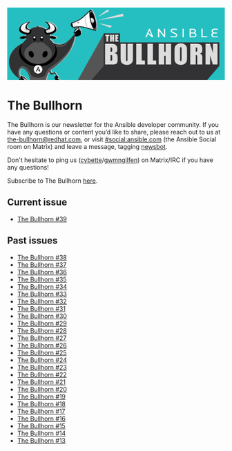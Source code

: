 ![](assets/img/bullhorn-banner-teal.png)

# The Bullhorn

The Bullhorn is our newsletter for the Ansible developer community. If you have any questions or content you’d like to share, please reach out to us at the-bullhorn@redhat.com, or visit [#social:ansible.com](https://matrix.to/#/#social:ansible.com) (the Ansible Social room on Matrix) and leave a message, tagging [newsbot](https://matrix.to/#/@newsbot:ansible.im).

Don't hesitate to ping us ([cybette](https://matrix.to/#/@cybette:ansible.im)/[gwmngilfen](https://matrix.to/#/@gwmngilfen:ansible.im)) on Matrix/IRC if you have any questions!

Subscribe to The Bullhorn [here](http://eepurl.com/gZmiEP).

## Current issue

* [The Bullhorn #39](posts/issue39.md)

## Past issues

* [The Bullhorn #38](posts/issue38.md)
* [The Bullhorn #37](posts/issue37.md)
* [The Bullhorn #36](posts/issue36.md)
* [The Bullhorn #35](posts/issue35.md)
* [The Bullhorn #34](posts/issue34.md)
* [The Bullhorn #33](posts/issue33.md)
* [The Bullhorn #32](posts/issue32.md)
* [The Bullhorn #31](posts/issue31.md)
* [The Bullhorn #30](posts/issue30.md)
* [The Bullhorn #29](posts/issue29.md)
* [The Bullhorn #28](posts/issue28.md)
* [The Bullhorn #27](posts/issue27.md)
* [The Bullhorn #26](posts/issue26.md)
* [The Bullhorn #25](posts/issue25.md)
* [The Bullhorn #24](posts/issue24.md)
* [The Bullhorn #23](posts/issue23.md)
* [The Bullhorn #22](posts/issue22.md)
* [The Bullhorn #21](posts/issue21.md)
* [The Bullhorn #20](posts/issue20.md)
* [The Bullhorn #19](posts/issue19.md)
* [The Bullhorn #18](posts/issue18.md)
* [The Bullhorn #17](posts/issue17.md)
* [The Bullhorn #16](posts/issue16.md)
* [The Bullhorn #15](posts/issue15.md)
* [The Bullhorn #14](posts/issue14.md)
* [The Bullhorn #13](posts/issue13.md)

